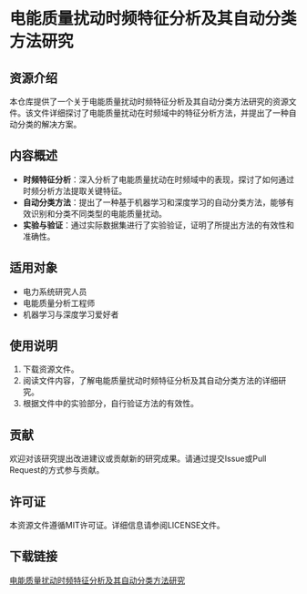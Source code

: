 # 电能质量扰动时频特征分析及其自动分类方法研究

## 资源介绍

本仓库提供了一个关于电能质量扰动时频特征分析及其自动分类方法研究的资源文件。该文件详细探讨了电能质量扰动在时频域中的特征分析方法，并提出了一种自动分类的解决方案。

## 内容概述

- **时频特征分析**：深入分析了电能质量扰动在时频域中的表现，探讨了如何通过时频分析方法提取关键特征。
- **自动分类方法**：提出了一种基于机器学习和深度学习的自动分类方法，能够有效识别和分类不同类型的电能质量扰动。
- **实验与验证**：通过实际数据集进行了实验验证，证明了所提出方法的有效性和准确性。

## 适用对象

- 电力系统研究人员
- 电能质量分析工程师
- 机器学习与深度学习爱好者

## 使用说明

1. 下载资源文件。
2. 阅读文件内容，了解电能质量扰动时频特征分析及其自动分类方法的详细研究。
3. 根据文件中的实验部分，自行验证方法的有效性。

## 贡献

欢迎对该研究提出改进建议或贡献新的研究成果。请通过提交Issue或Pull Request的方式参与贡献。

## 许可证

本资源文件遵循MIT许可证。详细信息请参阅LICENSE文件。

## 下载链接

[电能质量扰动时频特征分析及其自动分类方法研究](https://pan.quark.cn/s/c96ec58a4598)